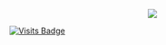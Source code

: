 <p align="center">
<img src="https://github.com/eli-alkorta/eli-alkorta/blob/master/bio/biomin.gif">
</p>

[![Visits Badge](https://badges.pufler.dev/visits/eli-alkorta/git-badges)](https://badges.pufler.dev)

